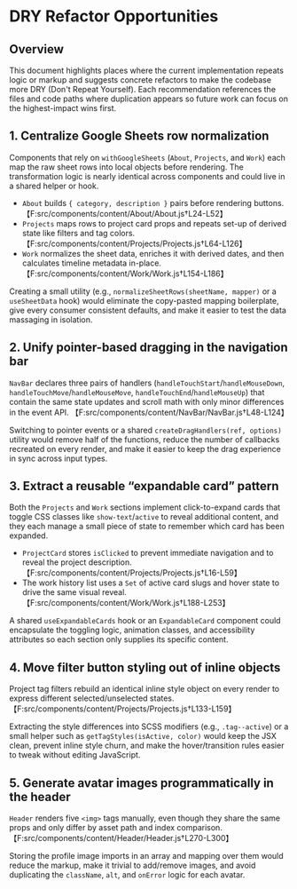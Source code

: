 # DRY Refactor Opportunities

## Overview
This document highlights places where the current implementation repeats logic or markup and suggests concrete refactors to make the codebase more DRY (Don't Repeat Yourself). Each recommendation references the files and code paths where duplication appears so future work can focus on the highest-impact wins first.

## 1. Centralize Google Sheets row normalization
Components that rely on `withGoogleSheets` (`About`, `Projects`, and `Work`) each map the raw sheet rows into local objects before rendering. The transformation logic is nearly identical across components and could live in a shared helper or hook.

- `About` builds `{ category, description }` pairs before rendering buttons. 【F:src/components/content/About/About.js†L24-L52】
- `Projects` maps rows to project card props and repeats set-up of derived state like filters and tag colors. 【F:src/components/content/Projects/Projects.js†L64-L126】
- `Work` normalizes the sheet data, enriches it with derived dates, and then calculates timeline metadata in-place. 【F:src/components/content/Work/Work.js†L154-L186】

Creating a small utility (e.g., `normalizeSheetRows(sheetName, mapper)` or a `useSheetData` hook) would eliminate the copy-pasted mapping boilerplate, give every consumer consistent defaults, and make it easier to test the data massaging in isolation.

## 2. Unify pointer-based dragging in the navigation bar
`NavBar` declares three pairs of handlers (`handleTouchStart`/`handleMouseDown`, `handleTouchMove`/`handleMouseMove`, `handleTouchEnd`/`handleMouseUp`) that contain the same state updates and scroll math with only minor differences in the event API. 【F:src/components/content/NavBar/NavBar.js†L48-L124】

Switching to pointer events or a shared `createDragHandlers(ref, options)` utility would remove half of the functions, reduce the number of callbacks recreated on every render, and make it easier to keep the drag experience in sync across input types.

## 3. Extract a reusable “expandable card” pattern
Both the `Projects` and `Work` sections implement click-to-expand cards that toggle CSS classes like `show-text`/`active` to reveal additional content, and they each manage a small piece of state to remember which card has been expanded.

- `ProjectCard` stores `isClicked` to prevent immediate navigation and to reveal the project description. 【F:src/components/content/Projects/Projects.js†L16-L59】
- The work history list uses a `Set` of active card slugs and hover state to drive the same visual reveal. 【F:src/components/content/Work/Work.js†L188-L253】

A shared `useExpandableCards` hook or an `ExpandableCard` component could encapsulate the toggling logic, animation classes, and accessibility attributes so each section only supplies its specific content.

## 4. Move filter button styling out of inline objects
Project tag filters rebuild an identical inline style object on every render to express different selected/unselected states. 【F:src/components/content/Projects/Projects.js†L133-L159】

Extracting the style differences into SCSS modifiers (e.g., `.tag--active`) or a small helper such as `getTagStyles(isActive, color)` would keep the JSX clean, prevent inline style churn, and make the hover/transition rules easier to tweak without editing JavaScript.

## 5. Generate avatar images programmatically in the header
`Header` renders five `<img>` tags manually, even though they share the same props and only differ by asset path and index comparison. 【F:src/components/content/Header/Header.js†L270-L300】

Storing the profile image imports in an array and mapping over them would reduce the markup, make it trivial to add/remove images, and avoid duplicating the `className`, `alt`, and `onError` logic for each avatar.
